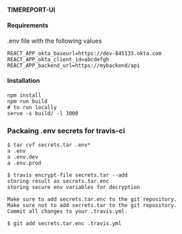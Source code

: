 #### TIMEREPORT-UI

#### Requirements

.env file with the following values

```
REACT_APP_okta_baseurl=https://dev-845133.okta.com
REACT_APP_okta_client_id=abcdefgh
REACT_APP_backend_url=https://mybackend/api
```

#### Installation

```
npm install
npm run build
# to run locally
serve -s build/ -l 3000
```
### Packaing .env secrets for travis-ci
```
$ tar cvf secrets.tar .env* 
a .env
a .env.dev
a .env.prod

$ travis encrypt-file secrets.tar --add
storing result as secrets.tar.enc
storing secure env variables for decryption

Make sure to add secrets.tar.enc to the git repository.
Make sure not to add secrets.tar to the git repository.
Commit all changes to your .travis.yml.

$ git add secrets.tar.enc .travis.yml

```


